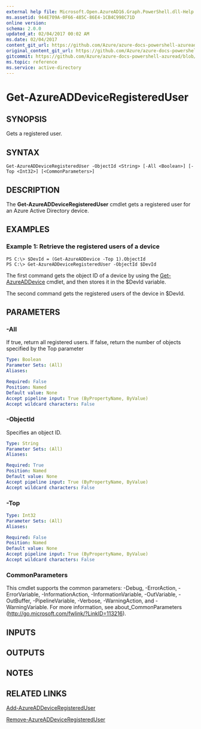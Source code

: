 ```yaml
---
external help file: Microsoft.Open.AzureAD16.Graph.PowerShell.dll-Help.xml
ms.assetid: 944E709A-0F66-485C-86E4-1CB4C998C71D
online version:
schema: 2.0.0
updated_at: 02/04/2017 00:02 AM
ms.date: 02/04/2017
content_git_url: https://github.com/Azure/azure-docs-powershell-azuread/blob/QuasarSE-doc-1/Azure%20AD%20Cmdlets/AzureAD/v2/Get-AzureADDeviceRegisteredUser.md
original_content_git_url: https://github.com/Azure/azure-docs-powershell-azuread/blob/QuasarSE-doc-1/Azure%20AD%20Cmdlets/AzureAD/v2/Get-AzureADDeviceRegisteredUser.md
gitcommit: https://github.com/Azure/azure-docs-powershell-azuread/blob/3c958c260fe07ce8f34599794f089c4b3c1b8115
ms.topic: reference
ms.service: active-directory
---
```


# Get-AzureADDeviceRegisteredUser

## SYNOPSIS
Gets a registered user.

## SYNTAX

```
Get-AzureADDeviceRegisteredUser -ObjectId <String> [-All <Boolean>] [-Top <Int32>] [<CommonParameters>]
```

## DESCRIPTION
The **Get-AzureADDeviceRegisteredUser** cmdlet gets a registered user for an Azure Active Directory device.

## EXAMPLES

### Example 1: Retrieve the registered users of a device
```
PS C:\> $DevId = (Get-AzureADDevice -Top 1).ObjectId
PS C:\> Get-AzureADDeviceRegisteredUser -ObjectId $DevId
```

The first command gets the object ID of a device by using the [Get-AzureADDevice](./Get-AzureADDevice.md) cmdlet, and then stores it in the $DevId variable.  

The second command gets the registered users of the device in $DevId.

## PARAMETERS

### -All
If true, return all registered users. If false, return the number of objects specified by the Top parameter

```yaml
Type: Boolean
Parameter Sets: (All)
Aliases: 

Required: False
Position: Named
Default value: None
Accept pipeline input: True (ByPropertyName, ByValue)
Accept wildcard characters: False
```

### -ObjectId
Specifies an object ID.
```yaml
Type: String
Parameter Sets: (All)
Aliases: 

Required: True
Position: Named
Default value: None
Accept pipeline input: True (ByPropertyName, ByValue)
Accept wildcard characters: False
```

### -Top
```yaml
Type: Int32
Parameter Sets: (All)
Aliases: 

Required: False
Position: Named
Default value: None
Accept pipeline input: True (ByPropertyName, ByValue)
Accept wildcard characters: False
```

### CommonParameters
This cmdlet supports the common parameters: -Debug, -ErrorAction, -ErrorVariable, -InformationAction, -InformationVariable, -OutVariable, -OutBuffer, -PipelineVariable, -Verbose, -WarningAction, and -WarningVariable. For more information, see about_CommonParameters (http://go.microsoft.com/fwlink/?LinkID=113216).

## INPUTS

## OUTPUTS

## NOTES

## RELATED LINKS

[Add-AzureADDeviceRegisteredUser](./Add-AzureADDeviceRegisteredUser.md)

[Remove-AzureADDeviceRegisteredUser](./Remove-AzureADDeviceRegisteredUser.md)
